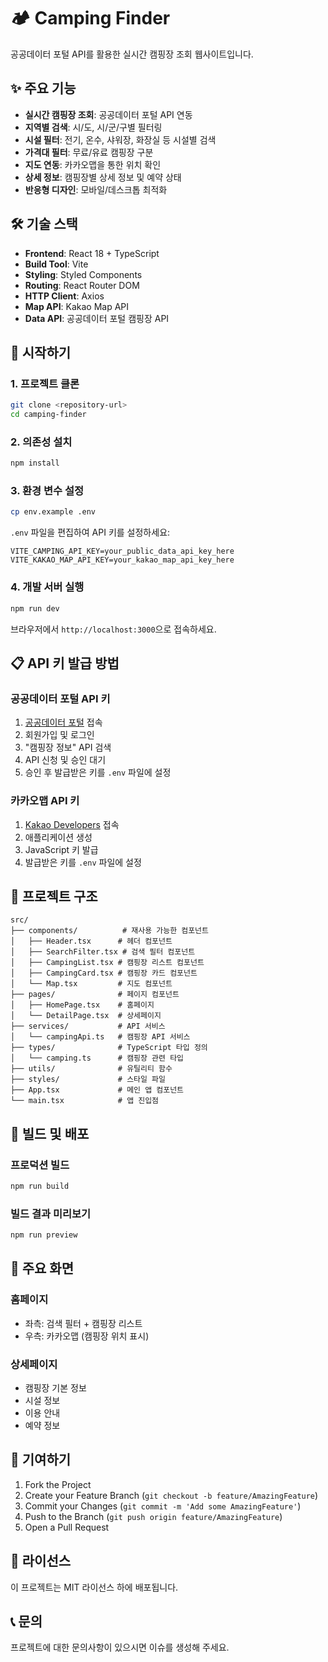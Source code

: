# 🏕️ Camping Finder

공공데이터 포털 API를 활용한 실시간 캠핑장 조회 웹사이트입니다.

## ✨ 주요 기능

- **실시간 캠핑장 조회**: 공공데이터 포털 API 연동
- **지역별 검색**: 시/도, 시/군/구별 필터링
- **시설 필터**: 전기, 온수, 샤워장, 화장실 등 시설별 검색
- **가격대 필터**: 무료/유료 캠핑장 구분
- **지도 연동**: 카카오맵을 통한 위치 확인
- **상세 정보**: 캠핑장별 상세 정보 및 예약 상태
- **반응형 디자인**: 모바일/데스크톱 최적화

## 🛠️ 기술 스택

- **Frontend**: React 18 + TypeScript
- **Build Tool**: Vite
- **Styling**: Styled Components
- **Routing**: React Router DOM
- **HTTP Client**: Axios
- **Map API**: Kakao Map API
- **Data API**: 공공데이터 포털 캠핑장 API

## 🚀 시작하기

### 1. 프로젝트 클론
```bash
git clone <repository-url>
cd camping-finder
```

### 2. 의존성 설치
```bash
npm install
```

### 3. 환경 변수 설정
```bash
cp env.example .env
```

`.env` 파일을 편집하여 API 키를 설정하세요:
```env
VITE_CAMPING_API_KEY=your_public_data_api_key_here
VITE_KAKAO_MAP_API_KEY=your_kakao_map_api_key_here
```

### 4. 개발 서버 실행
```bash
npm run dev
```

브라우저에서 `http://localhost:3000`으로 접속하세요.

## 📋 API 키 발급 방법

### 공공데이터 포털 API 키
1. [공공데이터 포털](https://www.data.go.kr/) 접속
2. 회원가입 및 로그인
3. "캠핑장 정보" API 검색
4. API 신청 및 승인 대기
5. 승인 후 발급받은 키를 `.env` 파일에 설정

### 카카오맵 API 키
1. [Kakao Developers](https://developers.kakao.com/) 접속
2. 애플리케이션 생성
3. JavaScript 키 발급
4. 발급받은 키를 `.env` 파일에 설정

## 📁 프로젝트 구조

```
src/
├── components/          # 재사용 가능한 컴포넌트
│   ├── Header.tsx      # 헤더 컴포넌트
│   ├── SearchFilter.tsx # 검색 필터 컴포넌트
│   ├── CampingList.tsx # 캠핑장 리스트 컴포넌트
│   ├── CampingCard.tsx # 캠핑장 카드 컴포넌트
│   └── Map.tsx         # 지도 컴포넌트
├── pages/              # 페이지 컴포넌트
│   ├── HomePage.tsx    # 홈페이지
│   └── DetailPage.tsx  # 상세페이지
├── services/           # API 서비스
│   └── campingApi.ts   # 캠핑장 API 서비스
├── types/              # TypeScript 타입 정의
│   └── camping.ts      # 캠핑장 관련 타입
├── utils/              # 유틸리티 함수
├── styles/             # 스타일 파일
├── App.tsx             # 메인 앱 컴포넌트
└── main.tsx            # 앱 진입점
```

## 🔧 빌드 및 배포

### 프로덕션 빌드
```bash
npm run build
```

### 빌드 결과 미리보기
```bash
npm run preview
```

## 📱 주요 화면

### 홈페이지
- 좌측: 검색 필터 + 캠핑장 리스트
- 우측: 카카오맵 (캠핑장 위치 표시)

### 상세페이지
- 캠핑장 기본 정보
- 시설 정보
- 이용 안내
- 예약 정보

## 🤝 기여하기

1. Fork the Project
2. Create your Feature Branch (`git checkout -b feature/AmazingFeature`)
3. Commit your Changes (`git commit -m 'Add some AmazingFeature'`)
4. Push to the Branch (`git push origin feature/AmazingFeature`)
5. Open a Pull Request

## 📄 라이선스

이 프로젝트는 MIT 라이선스 하에 배포됩니다.

## 📞 문의

프로젝트에 대한 문의사항이 있으시면 이슈를 생성해 주세요. 